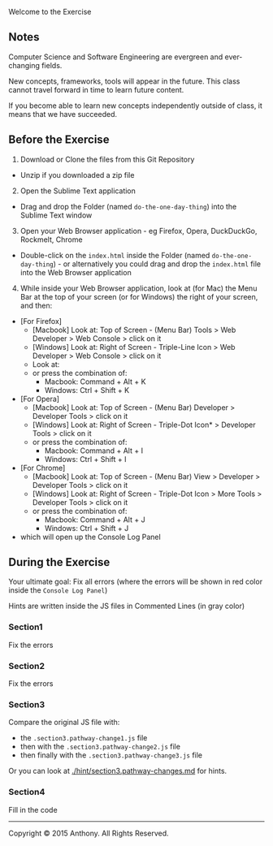 Welcome to the Exercise


## Notes

Computer Science and Software Engineering are evergreen and ever-changing fields.

New concepts, frameworks, tools will appear in the future. This class cannot travel forward in time to learn future content.

If you become able to learn new concepts independently outside of class, it means that we have succeeded.



## Before the Exercise

1. Download or Clone the files from this Git Repository
  - Unzip if you downloaded a zip file

2. Open the Sublime Text application
  - Drag and drop the Folder (named `do-the-one-day-thing`) into the Sublime Text window

3. Open your Web Browser application - eg Firefox, Opera, DuckDuckGo, Rockmelt, Chrome
  - Double-click on the `index.html` inside the Folder (named `do-the-one-day-thing`) - or alternatively you could drag and drop the `index.html` file into the Web Browser application

4. While inside your Web Browser application, look at (for Mac) the Menu Bar at the top of your screen (or for Windows) the right of your screen, and then:
  - [For Firefox]
    - [Macbook] Look at: Top of Screen - (Menu Bar) Tools   > Web Developer > Web Console > click on it
    - [Windows] Look at: Right of Screen - Triple-Line Icon > Web Developer > Web Console > click on it
    - Look at: 
    - or press the combination of:
      - Macbook: Command + Alt   + K
      - Windows: Ctrl    + Shift + K
  - [For Opera]
    - [Macbook] Look at: Top of Screen - (Menu Bar) Developer > Developer Tools > click on it
    - [Windows] Look at: Right of Screen - Triple-Dot Icon*   > Developer Tools > click on it
    - or press the combination of:
      - Macbook: Command + Alt   + I
      - Windows: Ctrl    + Shift + I
  - [For Chrome]
    - [Macbook] Look at: Top of Screen - (Menu Bar) View   > Developer  > Developer Tools > click on it
    - [Windows] Look at: Right of Screen - Triple-Dot Icon > More Tools > Developer Tools > click on it
    - or press the combination of:
      - Macbook: Command + Alt   + J
      - Windows: Ctrl    + Shift + J
  - which will open up the Console Log Panel


## During the Exercise

Your ultimate goal: Fix all errors (where the errors will be shown in red color inside the `Console Log Panel`)

Hints are written inside the JS files in Commented Lines (in gray color)

### Section1
Fix the errors

### Section2
Fix the errors

### Section3
Compare the original JS file with:
  * the `.section3.pathway-change1.js` file
  * then with the `.section3.pathway-change2.js` file
  * then finally with the `.section3.pathway-change3.js` file

Or you can look at [./hint/section3.pathway-changes.md](./hint/section3.pathway-changes.md) for hints.

### Section4
Fill in the code





---
Copyright © 2015 Anthony. All Rights Reserved.